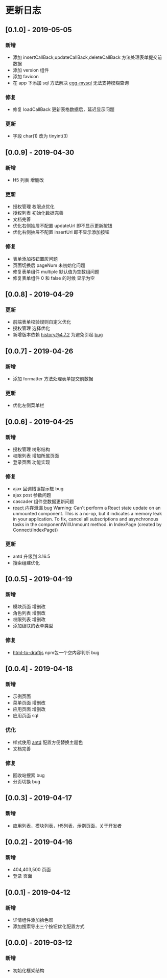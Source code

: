 # 更新日志

## [0.1.0] - 2019-05-05
### 新增
* 添加 insertCallBack,updateCallBack,deleteCallBack 方法处理表单提交前数据
* 添加 version 组件
* 添加 favicon
* 在 app 下添加 sql 方法解决 [egg-mysql](https://github.com/eggjs/egg/issues/2868) 无法支持模糊查询
### 修复
* 修复 loadCallBack 更新表格数据后，延迟显示问题
### 更新
* 字段 char(1) 改为 tinyint(3)

## [0.0.9] - 2019-04-30
### 新增
* H5 列表 增删改
### 更新
* 授权管理 权限点优化
* 授权列表 初始化数据完善
* 文档完善
* 优化右侧抽屉不配置 updateUrl 即不显示更新按钮
* 优化右侧抽屉不配置 insertUrl 即不显示添加按钮
### 修复
* 表单添加按钮置灰问题
* 页面切换后 pageNum 未初始化问题
* 修复表单组件 multiple 默认值为空数组问题
* 修复表单组件 0 和 false 的时候 显示为空

## [0.0.8] - 2019-04-29 
### 更新
* 前端表单校验规则自定义优化
* 授权管理 选择优化
* 新增版本依赖 history@4.7.2 为避免引起 [bug](https://github.com/ReactTraining/history/issues/677)

## [0.0.7] - 2019-04-26
### 新增
* 添加 formatter 方法处理表单提交前数据
### 更新
* 优化左侧菜单栏

## [0.0.6] - 2019-04-25
### 新增
* 授权管理 树形结构
* 权限列表 增加所属页面
* 登录页面 功能实现
### 修复
* ajax 回调错误提示框 bug
* ajax post 参数问题
* cascader 组件空数据更新问题
* [react 内存泄漏 bug](https://blog.csdn.net/softwarenb/article/details/81123389) Warning: Can't perform a React state update on an unmounted component. This is a no-op, but it indicates a memory leak in your application. To fix, cancel all subscriptions and asynchronous tasks in the componentWillUnmount method.
 in IndexPage (created by Connect(IndexPage))
### 更新
* antd 升级到 3.16.5
* 搜索组建优化

## [0.0.5] - 2019-04-19
### 新增
* 模块页面 增删改
* 角色列表 增删改
* 权限列表 增删改
* 添加级联的表单类型
### 修复
* [html-to-draftjs](https://github.com/jpuri/html-to-draftjs/issues/5) npm包一个空内容判断 bug

## [0.0.4] - 2019-04-18
### 新增
* 示例页面
* 菜单页面 增删改
* 应用页面 增删改
* 应用页面 sql
### 优化
* 样式使用 [antd](https://ant.design/docs/react/customize-theme-cn) 配置方便替换主题色
* 文档完善
### 修复
* 回收站搜索 bug
* 分页切换 bug

## [0.0.3] - 2019-04-17
### 新增
* 应用列表，模块列表，H5列表，示例页面，关于开发者

## [0.0.2] - 2019-04-16
### 新增
* 404,403,500 页面
* 登录 页面

## [0.0.1] - 2019-04-12
### 新增
* 详情组件添加拾色器
* 添加搜索导出三个按钮优化配置方式

## [0.0.0] - 2019-03-12
### 新增
* 初始化框架结构 

